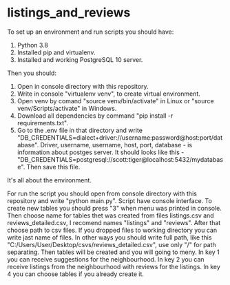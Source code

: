 # listings_and_reviews
To set up an environment and run scripts you should have:
1. Python 3.8
2. Installed pip and virtualenv.
3. Installed and working PostgreSQL 10 server.

Then you should:
1. Open in console directory with this repository.
2. Write in console "virtualenv venv", to create virtual environment.
3. Open venv by comand "source venv/bin/activate" in Linux or "source venv/Scripts/activate" in Windows.
4. Download all dependencies by command  "pip install -r requirements.txt".
5. Go to the .env file in that directory and write "DB_CREDENTIALS=dialect+driver://username:password@host:port/database".
   Driver, username, username, host, port, database - is information about postges server. 
   It should looks like this - "DB_CREDENTIALS=postgresql://scott:tiger@localhost:5432/mydatabase". Then save this file.
 
 It's all about the environment.
 
 For run the script you should open from console directory with this repository and write "python main.py".
 Script have console interface. 
 To create new tables you should press "3" when menu was printed in console.
 Then choose name for tables thet was created from files listings.csv and reviews_detailed.csv, I recomend names "listings" and "reviews".
 After that choose path to csv files. If you dropped files to working directory you can write jast name of files. In other ways you should write full path,
 like this "C:/Users/User/Desktop/csvs/reviews_detailed.csv", use only "/" for path separating.
 Then tables will be created and you will going to meny.
 In key 1 you can receive suggestions for the neighbourhood.
 In key 2 you can receive listings from the neighbourhood with reviews for the listings.
 In key 4 you can choose tables if you already create it.
